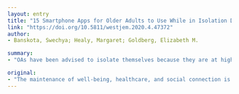 ```yaml
---
layout: entry
title: "15 Smartphone Apps for Older Adults to Use While in Isolation During the COVID-19 Pandemic"
link: "https://doi.org/10.5811/westjem.2020.4.47372"
author:
- Banskota, Swechya; Healy, Margaret; Goldberg, Elizabeth M.

summary:
- "OAs have been advised to isolate themselves because they are at higher risk for developing serious complications from severe acute respiratory syndrome coronavirus. Nursing homes and assisted-living facilities across the country have closed their doors to visitors to protect their residents. Mobile technology such as applications (apps) could provide a valuable tool to help families stay connected. Apps could address cognitive, visual, and hearing impairments."

original:
- "The maintenance of well-being, healthcare, and social connection is crucial for older adults (OA) and has become a topic of debate as much of the world faces lockdown during the coronavirus disease 2019 (COVID-19) pandemic. OAs have been advised to isolate themselves because they are at higher risk for developing serious complications from severe acute respiratory syndrome coronavirus. Additionally, nursing homes and assisted-living facilities across the country have closed their doors to visitors to protect their residents. Mobile technology such as applications (apps) could provide a valuable tool to help families stay connected, and to help OAs maintain mobility and link them to resources that encourage physical and mental well-being. Apps could address cognitive, visual, and hearing impairments. Our objective was to narratively summarize 15 apps that address physical and cognitive limitations and have the potential to improve OAs' quality of life, especially during social distancing or self-quarantine."
---
```


